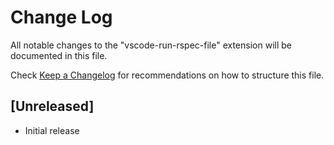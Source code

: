 # Change Log
All notable changes to the "vscode-run-rspec-file" extension will be documented in this file.

Check [Keep a Changelog](http://keepachangelog.com/) for recommendations on how to structure this file.

## [Unreleased]
- Initial release